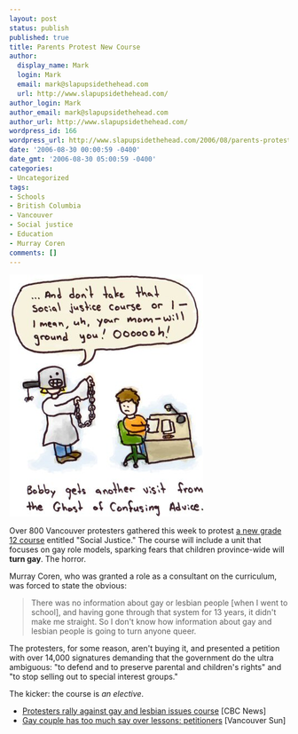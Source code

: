 ```yaml
---
layout: post
status: publish
published: true
title: Parents Protest New Course
author:
  display_name: Mark
  login: Mark
  email: mark@slapupsidethehead.com
  url: http://www.slapupsidethehead.com/
author_login: Mark
author_email: mark@slapupsidethehead.com
author_url: http://www.slapupsidethehead.com/
wordpress_id: 166
wordpress_url: http://www.slapupsidethehead.com/2006/08/parents-protest-new-course/
date: '2006-08-30 00:00:59 -0400'
date_gmt: '2006-08-30 05:00:59 -0400'
categories:
- Uncategorized
tags:
- Schools
- British Columbia
- Vancouver
- Social justice
- Education
- Murray Coren
comments: []
---
```

![Ghost of Confusing Advice](/wp-content/media/2006/08/confusing_advice.jpg)

Over 800 Vancouver protesters gathered this week to protest [a new grade 12 course](http://www.slapupsidethehead.com/2006/06/social-justice-course/ "Think the wild and false reporting had anything to do with this?") entitled "Social Justice." The course will include a unit that focuses on gay role models, sparking fears that children province-wide will **turn gay**. The horror.

Murray Coren, who was granted a role as a consultant on the curriculum, was forced to state the obvious:

> There was no information about gay or lesbian people [when I went to school], and having gone through that system for 13 years, it didn't make me straight. So I don't know how information about gay and lesbian people is going to turn anyone queer.

The protesters, for some reason, aren't buying it, and presented a petition with over 14,000 signatures demanding that the government do the ultra ambiguous: "to defend and to preserve parental and children's rights" and "to stop selling out to special interest groups."

The kicker: the course is _an elective_.

- [Protesters rally against gay and lesbian issues course](http://www.cbc.ca/canada/british-columbia/story/2006/08/28/bc-same-sex.html) [CBC News]
- [Gay couple has too much say over lessons: petitioners](http://www.canada.com/vancouversun/news/westcoastnews/story.html?id=e4498784-ab0b-4b70-bd77-f6592ebc2ca4&k=41624) [Vancouver Sun]
